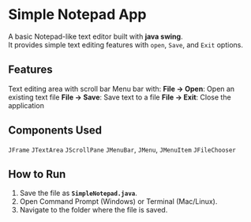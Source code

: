 # Simple Notepad App
A basic Notepad-like text editor built with **java swing**.  
It provides simple text editing features with `open`, `Save`, and `Exit` options.

## Features
Text editing area with scroll bar
Menu bar with:
 **File → Open**: Open an existing text file
 **File → Save**: Save text to a file
 **File → Exit**: Close the application

## Components Used
 `JFrame`
 `JTextArea`
 `JScrollPane`
 `JMenuBar`, `JMenu`, `JMenuItem`
 `JFileChooser`


## How to Run
1. Save the file as **`SimpleNotepad.java`**.
2. Open Command Prompt (Windows) or Terminal (Mac/Linux).
3. Navigate to the folder where the file is saved.
   
  

